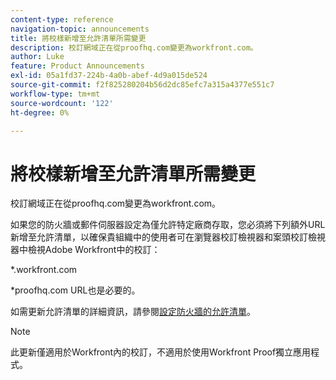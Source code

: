 ```yaml
---
content-type: reference
navigation-topic: announcements
title: 將校樣新增至允許清單所需變更
description: 校訂網域正在從proofhq.com變更為workfront.com。
author: Luke
feature: Product Announcements
exl-id: 05a1fd37-224b-4a0b-abef-4d9a015de524
source-git-commit: f2f825280204b56d2dc85efc7a315a4377e551c7
workflow-type: tm+mt
source-wordcount: '122'
ht-degree: 0%

---
```


# 將校樣新增至允許清單所需變更

校訂網域正在從proofhq.com變更為workfront.com。

如果您的防火牆或郵件伺服器設定為僅允許特定廠商存取，您必須將下列額外URL新增至允許清單，以確保貴組織中的使用者可在瀏覽器校訂檢視器和案頭校訂檢視器中檢視Adobe Workfront中的校訂：

&#42;.workfront.com

&#42;proofhq.com URL也是必要的。

如需更新允許清單的詳細資訊，請參閱[設定防火牆的允許清單](../../administration-and-setup/get-started-wf-administration/configure-your-firewall.md)。

>[!NOTE]
>
>此更新僅適用於Workfront內的校訂，不適用於使用Workfront Proof獨立應用程式。
